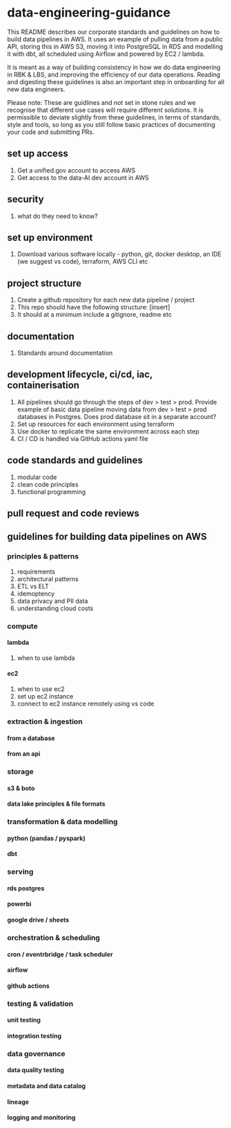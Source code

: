 # data-engineering-guidance
This README describes our corporate standards and guidelines on how to build data pipelines in AWS. It uses an example of pulling data from a public API, storing this in AWS S3, moving it into PostgreSQL in RDS and modelling it with dbt, all scheduled using Airflow and powered by EC2 / lambda.

It is meant as a way of building consistency in how we do data engineering in RBK & LBS, and improving the efficiency of our data operations. Reading and digesting these guidelines is also an important step in onboarding for all new data engineers.

Please note: These are guidlines and not set in stone rules and we recognise that different use cases will require different solutions. It is permissible to deviate slightly from these guidelines, in terms of standards, style and tools, so long as you still follow basic practices of documenting your code and submitting PRs.

## set up access
1. Get a unified.gov account to access AWS
2. Get access to the data-AI dev account in AWS

## security
1. what do they need to know?

## set up environment
1. Download various software locally - python, git, docker desktop, an IDE (we suggest vs code), terraform, AWS CLI etc
   
## project structure
1. Create a github repository for each new data pipeline / project
2. This repo should have the following structure: [insert]
3. It should at a minimum include a gitignore, readme etc

## documentation
1. Standards around documentation

## development lifecycle, ci/cd, iac, containerisation
1. All pipelines should go through the steps of dev > test > prod. Provide example of basic data pipeline moving data from dev > test > prod databases in Postgres. Does prod database sit in a separate account?
2. Set up resources for each environment using terraform
3. Use docker to replicate the same environment across each step
4. CI / CD is handled via GitHub actions yaml file

## code standards and guidelines
1. modular code
2. clean code principles
3. functional programming

## pull request and code reviews

## guidelines for building data pipelines on AWS

### principles & patterns
1. requirements
2. architectural patterns
3. ETL vs ELT
4. idemoptency
5. data privacy and PII data
6. understanding cloud costs

### compute
#### lambda
1. when to use lambda
#### ec2
1. when to use ec2
2. set up ec2 instance
3. connect to ec2 instance remotely using vs code

### extraction & ingestion
#### from a database
#### from an api

### storage
#### s3 & boto
#### data lake principles & file formats

### transformation & data modelling
#### python (pandas / pyspark)
#### dbt

### serving
#### rds postgres
#### powerbi
#### google drive / sheets

### orchestration & scheduling
#### cron / eventrbridge / task scheduler
#### airflow
#### github actions

### testing & validation
#### unit testing
#### integration testing

### data governance
#### data quality testing
#### metadata and data catalog
#### lineage
#### logging and monitoring

